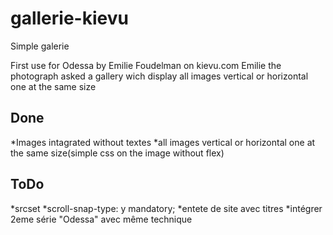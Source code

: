 # gallerie-kievu
Simple galerie

First use for Odessa by Emilie Foudelman on kievu.com
Emilie the photograph asked a gallery wich display all images vertical or horizontal one at the same size
## Done
*Images intagrated without textes 
*all images vertical or horizontal one at the same size(simple css on the image without flex)
## ToDo
*srcset
*scroll-snap-type: y mandatory;
*entete de site avec titres
*intégrer 2eme série "Odessa" avec même technique
